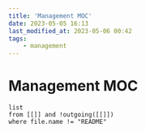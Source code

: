 ```yaml
---
title: 'Management MOC'
date: 2023-05-05 16:13
last_modified_at: 2023-05-06 00:42
tags:
    - management
---
```


# Management MOC

```dataview
list
from [[]] and !outgoing([[]])
where file.name != "README"
```
